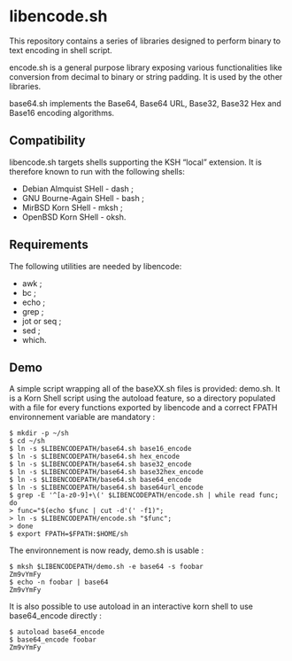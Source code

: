 libencode.sh
============

This repository contains a series of libraries designed to perform 
binary to text encoding in shell script.

encode.sh is a general purpose library exposing various functionalities 
like conversion from decimal to binary or string padding. It is used by 
the other libraries.

base64.sh implements the Base64, Base64 URL, Base32, Base32 Hex and
Base16 encoding algorithms.

Compatibility
-------------

libencode.sh targets shells supporting the KSH “local” extension. It is
therefore known to run with the following shells:

- Debian Almquist SHell - dash ;
- GNU Bourne-Again SHell - bash ;
- MirBSD Korn SHell - mksh ;
- OpenBSD Korn SHell - oksh.

Requirements
------------

The following utilities are needed by libencode:

- awk ;
- bc ;
- echo ;
- grep ;
- jot or seq ;
- sed ;
- which.

Demo
----

A simple script wrapping all of the baseXX.sh files is provided: demo.sh.
It is a Korn Shell script using the autoload feature, so a directory
populated with a file for every functions exported by libencode and a
correct FPATH environnement variable are mandatory :

    $ mkdir -p ~/sh
    $ cd ~/sh
    $ ln -s $LIBENCODEPATH/base64.sh base16_encode
    $ ln -s $LIBENCODEPATH/base64.sh hex_encode
    $ ln -s $LIBENCODEPATH/base64.sh base32_encode
    $ ln -s $LIBENCODEPATH/base64.sh base32hex_encode
    $ ln -s $LIBENCODEPATH/base64.sh base64_encode
    $ ln -s $LIBENCODEPATH/base64.sh base64url_encode
    $ grep -E '^[a-z0-9]+\(' $LIBENCODEPATH/encode.sh | while read func; do
    > func="$(echo $func | cut -d'(' -f1)";
    > ln -s $LIBENCODEPATH/encode.sh "$func";
    > done
    $ export FPATH=$FPATH:$HOME/sh

The environnement is now ready, demo.sh is usable :

    $ mksh $LIBENCODEPATH/demo.sh -e base64 -s foobar
    Zm9vYmFy
    $ echo -n foobar | base64
    Zm9vYmFy

It is also possible to use autoload in an interactive korn shell to use
base64_encode directly :

    $ autoload base64_encode
    $ base64_encode foobar
    Zm9vYmFy
